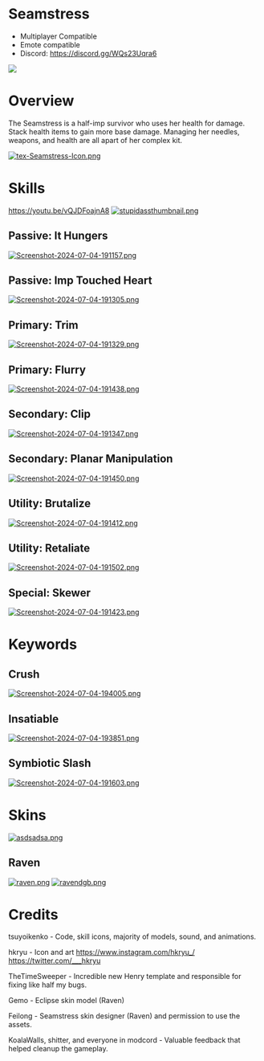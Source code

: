 # Seamstress

- Multiplayer Compatible
- Emote compatible
- Discord: https://discord.gg/WQs23Uqra6 

[![](https://i.postimg.cc/zD9FrGdh/Seamstress-MADISON.png)]()

# Overview

The Seamstress is a half-imp survivor who uses her health for damage. Stack health items to gain more base damage. Managing her needles, weapons, and health are all apart of her complex kit.

[![tex-Seamstress-Icon.png](https://i.postimg.cc/JnHv2QWr/tex-Seamstress-Icon.png)]()

# Skills

https://youtu.be/vQJDFoajnA8
[![stupidassthumbnail.png](https://i.postimg.cc/7LZS0jnY/stupidassthumbnail.png)](https://youtu.be/vQJDFoajnA8)

## Passive: **It Hungers**

[![Screenshot-2024-07-04-191157.png](https://i.postimg.cc/BQx1kmnQ/Screenshot-2024-07-04-191157.png)]()

## Passive: **Imp Touched Heart**

[![Screenshot-2024-07-04-191305.png](https://i.postimg.cc/C13z68yq/Screenshot-2024-07-04-191305.png)]()

## Primary: **Trim**

[![Screenshot-2024-07-04-191329.png](https://i.postimg.cc/DfGW4xsd/Screenshot-2024-07-04-191329.png)]()

## Primary: **Flurry**

[![Screenshot-2024-07-04-191438.png](https://i.postimg.cc/8kL5zjQZ/Screenshot-2024-07-04-191438.png)]()

## Secondary: **Clip**

[![Screenshot-2024-07-04-191347.png](https://i.postimg.cc/KY4jGfxT/Screenshot-2024-07-04-191347.png)]()

## Secondary: **Planar Manipulation**

[![Screenshot-2024-07-04-191450.png](https://i.postimg.cc/02xNMP9P/Screenshot-2024-07-04-191450.png)]()

## Utility: **Brutalize**

[![Screenshot-2024-07-04-191412.png](https://i.postimg.cc/KzMYLYKv/Screenshot-2024-07-04-191412.png)]()

## Utility: **Retaliate**

[![Screenshot-2024-07-04-191502.png](https://i.postimg.cc/rwZyP4xw/Screenshot-2024-07-04-191502.png)]()

## Special: **Skewer**

[![Screenshot-2024-07-04-191423.png](https://i.postimg.cc/Gtnmj1YP/Screenshot-2024-07-04-191423.png)]()

# Keywords

## **Crush**

[![Screenshot-2024-07-04-194005.png](https://i.postimg.cc/6QvpD39J/Screenshot-2024-07-04-194005.png)]()

## **Insatiable**

[![Screenshot-2024-07-04-193851.png](https://i.postimg.cc/s2vh1ssw/Screenshot-2024-07-04-193851.png)]()

## **Symbiotic Slash**

[![Screenshot-2024-07-04-191603.png](https://i.postimg.cc/q77wpPNG/Screenshot-2024-07-04-191603.png)]()

# Skins 

[![asdsadsa.png](https://i.postimg.cc/htjdnP0Q/asdsadsa.png)](https://postimg.cc/56h0qJTf)

## Raven

[![raven.png](https://i.postimg.cc/d0yJgnDr/raven.png)](https://postimg.cc/d7JMy22V)
[![ravendgb.png](https://i.postimg.cc/rm605G25/ravendgb.png)](https://postimg.cc/LqT8p1Xs)

# Credits

tsuyoikenko - Code, skill icons, majority of models, sound, and animations.

hkryu - Icon and art https://www.instagram.com/hkryu_/ https://twitter.com/___hkryu

TheTimeSweeper - Incredible new Henry template and responsible for fixing like half my bugs.

Gemo - Eclipse skin model (Raven)

Feilong - Seamstress skin designer (Raven) and permission to use the assets.

KoalaWalls, shitter, and everyone in modcord - Valuable feedback that helped cleanup the gameplay.
